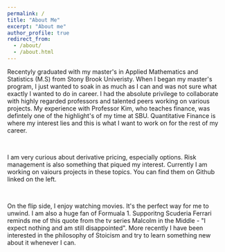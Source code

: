 ```yaml
---
permalink: /
title: "About Me"
excerpt: "About me"
author_profile: true
redirect_from: 
  - /about/
  - /about.html
---
```


  
  Recentyly graduated with my master's in Applied Mathematics and Statistics (M.S) from Stony Brook Univeristy. When I began my master's program, I just wanted to soak in as much as I can and was not sure what exactly I wanted to do in career. I had the absolute privilege to collaborate with highly regarded professors and talented peers working on various projects. My experience with Professor Kim, who teaches finance, was defintely one of the highlight's of my time at SBU. Quantitative Finance is where my interest lies and this is what I want to work on for the rest of my career. 
  
  <br> 
  
  I am very curious about derivative pricing, especially options. Risk management is also something that piqued my interest. Currently I am working on vaiours projects in these topics. You can find them on Github linked on the left. 
  
  <br>
  
  On the flip side, I enjoy watching movies. It's the perfect way for me to unwind. I am also a huge fan of Formuala 1. Supporitng Scuderia Ferrari reminds me of this quote from the tv series Malcolm in the Middle - "I expect nothing and am still disappointed". More recently I have been interested in the philosophy of Stoicism and try to learn something new about it whenever I can. 

